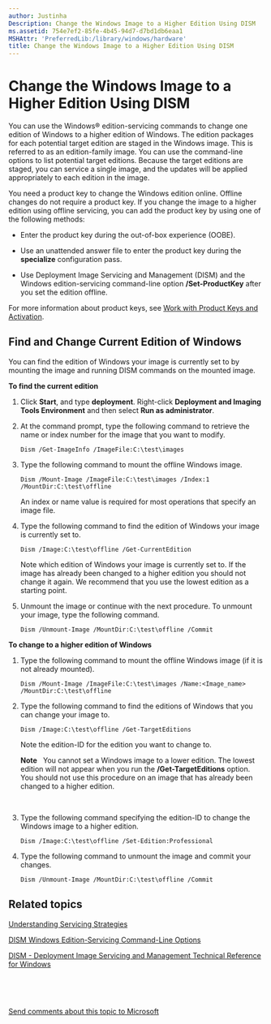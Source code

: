 ```yaml
---
author: Justinha
Description: Change the Windows Image to a Higher Edition Using DISM
ms.assetid: 754e7ef2-85fe-4b45-94d7-d7bd1db6eaa1
MSHAttr: 'PreferredLib:/library/windows/hardware'
title: Change the Windows Image to a Higher Edition Using DISM
---
```


# Change the Windows Image to a Higher Edition Using DISM


You can use the Windows® edition-servicing commands to change one edition of Windows to a higher edition of Windows. The edition packages for each potential target edition are staged in the Windows image. This is referred to as an edition-family image. You can use the command-line options to list potential target editions. Because the target editions are staged, you can service a single image, and the updates will be applied appropriately to each edition in the image.

You need a product key to change the Windows edition online. Offline changes do not require a product key. If you change the image to a higher edition using offline servicing, you can add the product key by using one of the following methods:

-   Enter the product key during the out-of-box experience (OOBE).

-   Use an unattended answer file to enter the product key during the **specialize** configuration pass.

-   Use Deployment Image Servicing and Management (DISM) and the Windows edition-servicing command-line option **/Set-ProductKey** after you set the edition offline.

For more information about product keys, see [Work with Product Keys and Activation](work-with-product-keys-and-activation-auth-phases.md).

## <span id="Find_and_Change_Current_Edition_of_Windows"></span><span id="find_and_change_current_edition_of_windows"></span><span id="FIND_AND_CHANGE_CURRENT_EDITION_OF_WINDOWS"></span>Find and Change Current Edition of Windows


You can find the edition of Windows your image is currently set to by mounting the image and running DISM commands on the mounted image.

**To find the current edition**

1.  Click **Start**, and type **deployment**. Right-click **Deployment and Imaging Tools Environment** and then select **Run as administrator**.

2.  At the command prompt, type the following command to retrieve the name or index number for the image that you want to modify.

    ``` syntax
    Dism /Get-ImageInfo /ImageFile:C:\test\images
    ```

3.  Type the following command to mount the offline Windows image.

    ``` syntax
    Dism /Mount-Image /ImageFile:C:\test\images /Index:1 /MountDir:C:\test\offline
    ```

    An index or name value is required for most operations that specify an image file.

4.  Type the following command to find the edition of Windows your image is currently set to.

    ``` syntax
    Dism /Image:C:\test\offline /Get-CurrentEdition
    ```

    Note which edition of Windows your image is currently set to. If the image has already been changed to a higher edition you should not change it again. We recommend that you use the lowest edition as a starting point.

5.  Unmount the image or continue with the next procedure. To unmount your image, type the following command.

    ``` syntax
    Dism /Unmount-Image /MountDir:C:\test\offline /Commit
    ```

**To change to a higher edition of Windows**

1.  Type the following command to mount the offline Windows image (if it is not already mounted).

    ``` syntax
    Dism /Mount-Image /ImageFile:C:\test\images /Name:<Image_name> /MountDir:C:\test\offline
    ```

2.  Type the following command to find the editions of Windows that you can change your image to.

    ``` syntax
    Dism /Image:C:\test\offline /Get-TargetEditions
    ```

    Note the edition-ID for the edition you want to change to.

    **Note**  
    You cannot set a Windows image to a lower edition. The lowest edition will not appear when you run the **/Get-TargetEditions** option. You should not use this procedure on an image that has already been changed to a higher edition.

     

3.  Type the following command specifying the edition-ID to change the Windows image to a higher edition.

    ``` syntax
    Dism /Image:C:\test\offline /Set-Edition:Professional
    ```

4.  Type the following command to unmount the image and commit your changes.

    ``` syntax
    Dism /Unmount-Image /MountDir:C:\test\offline /Commit
    ```

## <span id="related_topics"></span>Related topics


[Understanding Servicing Strategies](understanding-servicing-strategies.md)

[DISM Windows Edition-Servicing Command-Line Options](dism-windows-edition-servicing-command-line-options.md)

[DISM - Deployment Image Servicing and Management Technical Reference for Windows](dism---deployment-image-servicing-and-management-technical-reference-for-windows.md)

 

 

[Send comments about this topic to Microsoft](mailto:wsddocfb@microsoft.com?subject=Documentation%20feedback%20%5Bp_adk_online\p_adk_online%5D:%20Change%20the%20Windows%20Image%20to%20a%20Higher%20Edition%20Using%20DISM%20%20RELEASE:%20%284/11/2016%29&body=%0A%0APRIVACY%20STATEMENT%0A%0AWe%20use%20your%20feedback%20to%20improve%20the%20documentation.%20We%20don't%20use%20your%20email%20address%20for%20any%20other%20purpose,%20and%20we'll%20remove%20your%20email%20address%20from%20our%20system%20after%20the%20issue%20that%20you're%20reporting%20is%20fixed.%20While%20we're%20working%20to%20fix%20this%20issue,%20we%20might%20send%20you%20an%20email%20message%20to%20ask%20for%20more%20info.%20Later,%20we%20might%20also%20send%20you%20an%20email%20message%20to%20let%20you%20know%20that%20we've%20addressed%20your%20feedback.%0A%0AFor%20more%20info%20about%20Microsoft's%20privacy%20policy,%20see%20http://privacy.microsoft.com/default.aspx. "Send comments about this topic to Microsoft")




